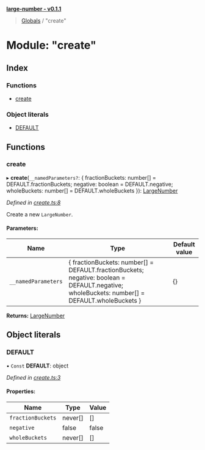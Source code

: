 **[large-number - v0.1.1](../README.md)**

> [Globals](../globals.md) / "create"

# Module: "create"

## Index

### Functions

* [create](_create_.md#create)

### Object literals

* [DEFAULT](_create_.md#default)

## Functions

### create

▸ **create**(`__namedParameters?`: { fractionBuckets: number[] = DEFAULT.fractionBuckets; negative: boolean = DEFAULT.negative; wholeBuckets: number[] = DEFAULT.wholeBuckets }): [LargeNumber](../interfaces/_types_.largenumber.md)

*Defined in [create.ts:8](https://github.com/zimmed/large-number/blob/08a74e5/src/create.ts#L8)*

Create a new `LargeNumber`.

#### Parameters:

Name | Type | Default value |
------ | ------ | ------ |
`__namedParameters` | { fractionBuckets: number[] = DEFAULT.fractionBuckets; negative: boolean = DEFAULT.negative; wholeBuckets: number[] = DEFAULT.wholeBuckets } | {} |

**Returns:** [LargeNumber](../interfaces/_types_.largenumber.md)

## Object literals

### DEFAULT

▪ `Const` **DEFAULT**: object

*Defined in [create.ts:3](https://github.com/zimmed/large-number/blob/08a74e5/src/create.ts#L3)*

#### Properties:

Name | Type | Value |
------ | ------ | ------ |
`fractionBuckets` | never[] | [] |
`negative` | false | false |
`wholeBuckets` | never[] | [] |
